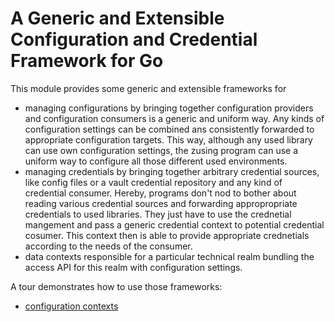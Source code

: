 # A Generic and Extensible Configuration and Credential Framework for Go

This module provides some generic and extensible  frameworks for
- managing configurations by bringing together configuration providers and configuration consumers is a generic and uniform way.
  Any kinds of configuration settings can be combined ans consistently
  forwarded to appropriate configuration targets.  This way, although any used library can use own configuration settings, the zusing program can use a uniform way to configure all those different used environments.
- managing credentials by bringing together arbitrary credential sources, like config files or a vault credential repository and any kind of credential consumer. Hereby, programs don't nod to bother about reading various credential sources and forwarding appropropriate credentials to used libraries. They just have to use the crednetial mangement and pass a generic credential context to potential credential cosumer. This context then is able to provide appropriate crednetials according to the needs of the consumer.
- data contexts responsible for a particular technical realm bundling the  access API for this realm with configuration settings.

A tour demonstrates how to use those frameworks:
- [configuration contexts]({{config}})
